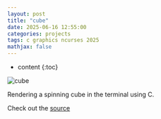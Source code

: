 ```yaml
---
layout: post
title: "cube"
date: 2025-06-16 12:55:00
categories: projects
tags: c graphics ncurses 2025
mathjax: false
---
```

* content
{:toc}

![cube](../../../../images/cube.gif) 

Rendering a spinning cube in the terminal using C.





Check out the [source](https://github.com/CygnusX-26/cube)